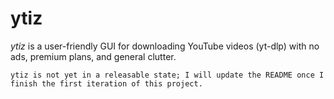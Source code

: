 # ytiz

_ytiz_ is a user-friendly GUI for downloading YouTube videos (yt-dlp) with no ads, premium plans, and general clutter.

`ytiz is not yet in a releasable state; I will update the README once I finish the first iteration of this project.`
